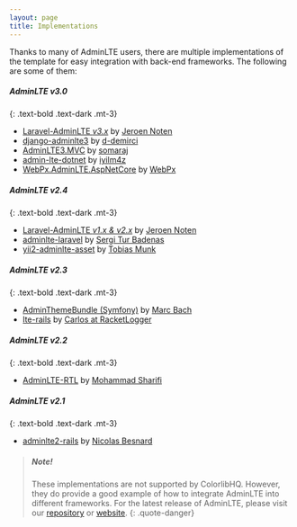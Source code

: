 ```yaml
---
layout: page
title: Implementations
---
```


Thanks to many of AdminLTE users, there are multiple implementations of the template for easy integration with back-end
frameworks. The following are some of them:

##### AdminLTE v3.0

{: .text-bold .text-dark .mt-3}

- [Laravel-AdminLTE _v3.x_](https://github.com/jeroennoten/Laravel-AdminLTE)
  by [Jeroen Noten](https://github.com/jeroennoten)
- [django-adminlte3](https://github.com/d-demirci/django-adminlte3) by [d-demirci](https://github.com/d-demirci)
- [AdminLTE3.MVC](https://www.nuget.org/packages/AdminLTE3.MVC/) by [somaraj](https://github.com/somaraj)
- [admin-lte-dotnet](https://github.com/iyilm4z/admin-lte-dotnet) by [iyilm4z](https://github.com/iyilm4z)
- [WebPx.AdminLTE.AspNetCore](https://github.com/WebPx/WebPx.AdminLTE.AspNetCore) by [WebPx](https://github.com/WebPx)

##### AdminLTE v2.4

{: .text-bold .text-dark .mt-3}

- [Laravel-AdminLTE _v1.x & v2.x_](https://github.com/jeroennoten/Laravel-AdminLTE)
  by [Jeroen Noten](https://github.com/jeroennoten)
- [adminlte-laravel](https://github.com/acacha/adminlte-laravel) by [Sergi Tur Badenas](https://github.com/acacha)
- [yii2-adminlte-asset](https://github.com/dmstr/yii2-adminlte-asset) by [Tobias Munk](https://github.com/schmunk42)

##### AdminLTE v2.3

{: .text-bold .text-dark .mt-3}

- [AdminThemeBundle (Symfony)](https://github.com/avanzu/AdminThemeBundle) by [Marc Bach](https://github.com/avanzu)
- [lte-rails](https://github.com/racketlogger/lte-rails) by [Carlos at RacketLogger](https://github.com/racketlogger)

##### AdminLTE v2.2

{: .text-bold .text-dark .mt-3}

- [AdminLTE-RTL](https://github.com/mmdsharifi/AdminLTE-RTL) by [Mohammad Sharifi](https://github.com/mmdsharifi)

##### AdminLTE v2.1

{: .text-bold .text-dark .mt-3}

- [adminlte2-rails](https://github.com/nicolas-besnard/adminlte2-rails)
  by [Nicolas Besnard](https://github.com/nicolas-besnard)

> ##### Note!
> These implementations are not supported by ColorlibHQ. However, they do provide a good example of how to integrate
> AdminLTE into different frameworks. For the latest release of AdminLTE, please visit
> our [repository](https://github.com/ColorlibHQ/AdminLTE/) or [website](https://adminlte.io).
> {: .quote-danger}
